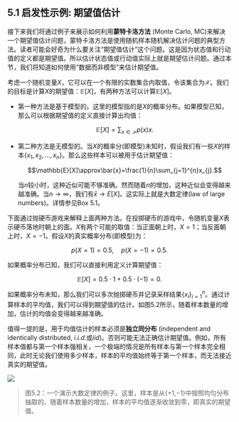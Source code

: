## 5.1 启发性示例: 期望值估计

接下来我们将通过例子来展示如何利用**蒙特卡洛方法** (Monte Carlo, MC)来解决一个期望值估计问题，蒙特卡洛方法是使用随机样本随机解决估计问题的典型方法。读者可能会好奇为什么要关注“期望值估计”这个问题。这是因为状态值和行动值的定义都是期望值。所以估计状态值或行动值实际上就是期望估计问题。通过本节，我们将知道如何使用“数据而非模型”来估计期望值。

考虑一个随机变量$X$，它可以在一个有限的实数集合内取值，令该集合为$\mathcal{X}$。我们的目标是计算$X$的期望值：$\mathbb{E}[X]$，有两种方法可以计算$\mathbb{E}[X]$。

- 第一种方法是基于模型的。这里的模型指的是$X$的概率分布。如果模型已知，那么可以根据期望值的定义直接计算出均值：

    $$\mathbb{E}[X]=\sum_{x\in\mathcal{X}}p(x)x.$$

- 第二种方法是无模型的。当$X$的概率分(即模型)未知时，假设我们有一些$X$的样本$\{x_1,x_2,...,x_n\}$。那么这些样本可以被用于估计期望值：
    
    $$\mathbb{E}[X]\approx\bar{x}=\frac{1}{n}\sum_{j=1}^{n}x_{j}.$$

    当$n$较小时，这种近似可能不够准确。然而随着$n$的增加，这种近似会变得越来越准确。当$n\to\infty$，我们有$\bar{x}\to E[X]$。这实际上就是大数定律(law of large numbers)。详情参见Box 5.1。

下面通过抛硬币游戏来解释上面两种方法。在投掷硬币的游戏中，令随机变量$X$表示硬币落地时朝上的面。$X$有两个可能的取值：当正面朝上时，$X = 1$；当反面朝上时，$X=−1$。假设$X$的真实概率分布(即模型)为：

$$p(X=1)=0.5,\quad p(X=-1)=0.5.$$

如果概率分布已知，我们可以直接利用定义计算期望值：

$$\mathbb{E}[X]=0.5\cdot1+0.5\cdot(-1)=0.$$

如果概率分布未知，那么我们可以多次抛掷硬币并记录采样结果$\{x_i\}_{i=1}^n$。通过计算样本的平均值，我们可以得到期望值的估计。如图$5.2$所示，随着样本数量的增加，估计的均值会变得越来越准确。

值得一提的是，用于均值估计的样本必须是**独立同分布** (independent and identically distributed, $i.i.d.$或$iid$)。否则可能无法正确估计期望值。例如，所有样本值都与第一个样本强相关，一个极端的情况是所有样本与第一个样本完全相同，此时无论我们使用多少样本，样本的平均值始终等于第一个样本，而无法接近真实的期望值。


 ![](../img/05/1.png)
 > 图$5.2$：一个演示大数定律的例子。这里，样本是从{+1,−1}中按照均匀分布抽取的。随着样本数量的增加，样本的平均值逐渐收敛到零，即真实的期望值。